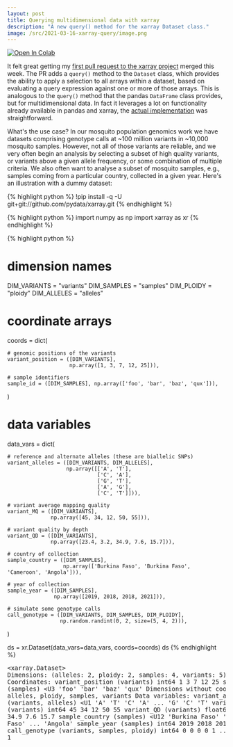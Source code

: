 ```yaml
---
layout: post
title: Querying multidimensional data with xarray
description: "A new query() method for the xarray Dataset class."
image: /src/2021-03-16-xarray-query/image.png
---
```


<a href="https://colab.research.google.com/github/alimanfoo/alimanfoo.github.io/blob/master/src/2021-03-16-xarray-query/post.ipynb" target="_parent"><img src="https://colab.research.google.com/assets/colab-badge.svg" alt="Open In Colab"/></a>

It felt great getting my [first pull request to the xarray project](https://github.com/pydata/xarray/pull/4984) merged this week. The PR adds a `query()` method to the `Dataset` class, which provides the ability to apply a selection to all arrays within a dataset, based on evaluating a query expression against one or more of those arrays. This is analogous to the `query()` method that the pandas `DataFrame` class provides, but for multidimensional data. In fact it leverages a lot on functionality already available in pandas and xarray, the [actual implementation](https://github.com/pydata/xarray/blob/fba449b135fa69477a48967d66cdf3a2de58c633/xarray/core/dataset.py#L7004) was straightforward.

What's the use case? In our mosquito population genomics work we have datasets comprising genotype calls at ~100 million variants in ~10,000 mosquito samples. However, not all of those variants are reliable, and we very often begin an analysis by selecting a subset of high quality variants, or variants above a given allele frequency, or some combination of multiple criteria. We also often want to analyse a subset of mosquito samples, e.g., samples coming from a particular country, collected in a given year. Here's an illustration with a dummy dataset:


{% highlight python %}
!pip install -q -U git+git://github.com/pydata/xarray.git
{% endhighlight %}


{% highlight python %}
import numpy as np
import xarray as xr
{% endhighlight %}


{% highlight python %}
# dimension names
DIM_VARIANTS = "variants"
DIM_SAMPLES = "samples"
DIM_PLOIDY = "ploidy"
DIM_ALLELES = "alleles"

# coordinate arrays
coords = dict(

    # genomic positions of the variants
    variant_position = ([DIM_VARIANTS], 
                        np.array([1, 3, 7, 12, 25])),

    # sample identifiers
    sample_id = ([DIM_SAMPLES], np.array(['foo', 'bar', 'baz', 'qux'])),

)

# data variables
data_vars = dict(

    # reference and alternate alleles (these are biallelic SNPs)
    variant_alleles = ([DIM_VARIANTS, DIM_ALLELES],
                       np.array([['A', 'T'], 
                                 ['C', 'A'], 
                                 ['G', 'T'], 
                                 ['A', 'G'], 
                                 ['C', 'T']])),
                 
    # variant average mapping quality
    variant_MQ = ([DIM_VARIANTS], 
                  np.array([45, 34, 12, 50, 55])),

    # variant quality by depth
    variant_QD = ([DIM_VARIANTS],
                  np.array([23.4, 3.2, 34.9, 7.6, 15.7])),

    # country of collection
    sample_country = ([DIM_SAMPLES], 
                      np.array(['Burkina Faso', 'Burkina Faso', 'Cameroon', 'Angola'])),
    
    # year of collection
    sample_year = ([DIM_SAMPLES],
                   np.array([2019, 2018, 2018, 2021])),

    # simulate some genotype calls
    call_genotype = ([DIM_VARIANTS, DIM_SAMPLES, DIM_PLOIDY],
                     np.random.randint(0, 2, size=(5, 4, 2))),
)

ds = xr.Dataset(data_vars=data_vars, coords=coords)
ds
{% endhighlight %}




<div><svg style="position: absolute; width: 0; height: 0; overflow: hidden">
<defs>
<symbol id="icon-database" viewBox="0 0 32 32">
<path d="M16 0c-8.837 0-16 2.239-16 5v4c0 2.761 7.163 5 16 5s16-2.239 16-5v-4c0-2.761-7.163-5-16-5z"></path>
<path d="M16 17c-8.837 0-16-2.239-16-5v6c0 2.761 7.163 5 16 5s16-2.239 16-5v-6c0 2.761-7.163 5-16 5z"></path>
<path d="M16 26c-8.837 0-16-2.239-16-5v6c0 2.761 7.163 5 16 5s16-2.239 16-5v-6c0 2.761-7.163 5-16 5z"></path>
</symbol>
<symbol id="icon-file-text2" viewBox="0 0 32 32">
<path d="M28.681 7.159c-0.694-0.947-1.662-2.053-2.724-3.116s-2.169-2.030-3.116-2.724c-1.612-1.182-2.393-1.319-2.841-1.319h-15.5c-1.378 0-2.5 1.121-2.5 2.5v27c0 1.378 1.122 2.5 2.5 2.5h23c1.378 0 2.5-1.122 2.5-2.5v-19.5c0-0.448-0.137-1.23-1.319-2.841zM24.543 5.457c0.959 0.959 1.712 1.825 2.268 2.543h-4.811v-4.811c0.718 0.556 1.584 1.309 2.543 2.268zM28 29.5c0 0.271-0.229 0.5-0.5 0.5h-23c-0.271 0-0.5-0.229-0.5-0.5v-27c0-0.271 0.229-0.5 0.5-0.5 0 0 15.499-0 15.5 0v7c0 0.552 0.448 1 1 1h7v19.5z"></path>
<path d="M23 26h-14c-0.552 0-1-0.448-1-1s0.448-1 1-1h14c0.552 0 1 0.448 1 1s-0.448 1-1 1z"></path>
<path d="M23 22h-14c-0.552 0-1-0.448-1-1s0.448-1 1-1h14c0.552 0 1 0.448 1 1s-0.448 1-1 1z"></path>
<path d="M23 18h-14c-0.552 0-1-0.448-1-1s0.448-1 1-1h14c0.552 0 1 0.448 1 1s-0.448 1-1 1z"></path>
</symbol>
</defs>
</svg>
<style>/* CSS stylesheet for displaying xarray objects in jupyterlab.
 *
 */

:root {
  --xr-font-color0: var(--jp-content-font-color0, rgba(0, 0, 0, 1));
  --xr-font-color2: var(--jp-content-font-color2, rgba(0, 0, 0, 0.54));
  --xr-font-color3: var(--jp-content-font-color3, rgba(0, 0, 0, 0.38));
  --xr-border-color: var(--jp-border-color2, #e0e0e0);
  --xr-disabled-color: var(--jp-layout-color3, #bdbdbd);
  --xr-background-color: var(--jp-layout-color0, white);
  --xr-background-color-row-even: var(--jp-layout-color1, white);
  --xr-background-color-row-odd: var(--jp-layout-color2, #eeeeee);
}

html[theme=dark],
body.vscode-dark {
  --xr-font-color0: rgba(255, 255, 255, 1);
  --xr-font-color2: rgba(255, 255, 255, 0.54);
  --xr-font-color3: rgba(255, 255, 255, 0.38);
  --xr-border-color: #1F1F1F;
  --xr-disabled-color: #515151;
  --xr-background-color: #111111;
  --xr-background-color-row-even: #111111;
  --xr-background-color-row-odd: #313131;
}

.xr-wrap {
  display: block;
  min-width: 300px;
  max-width: 700px;
}

.xr-text-repr-fallback {
  /* fallback to plain text repr when CSS is not injected (untrusted notebook) */
  display: none;
}

.xr-header {
  padding-top: 6px;
  padding-bottom: 6px;
  margin-bottom: 4px;
  border-bottom: solid 1px var(--xr-border-color);
}

.xr-header > div,
.xr-header > ul {
  display: inline;
  margin-top: 0;
  margin-bottom: 0;
}

.xr-obj-type,
.xr-array-name {
  margin-left: 2px;
  margin-right: 10px;
}

.xr-obj-type {
  color: var(--xr-font-color2);
}

.xr-sections {
  padding-left: 0 !important;
  display: grid;
  grid-template-columns: 150px auto auto 1fr 20px 20px;
}

.xr-section-item {
  display: contents;
}

.xr-section-item input {
  display: none;
}

.xr-section-item input + label {
  color: var(--xr-disabled-color);
}

.xr-section-item input:enabled + label {
  cursor: pointer;
  color: var(--xr-font-color2);
}

.xr-section-item input:enabled + label:hover {
  color: var(--xr-font-color0);
}

.xr-section-summary {
  grid-column: 1;
  color: var(--xr-font-color2);
  font-weight: 500;
}

.xr-section-summary > span {
  display: inline-block;
  padding-left: 0.5em;
}

.xr-section-summary-in:disabled + label {
  color: var(--xr-font-color2);
}

.xr-section-summary-in + label:before {
  display: inline-block;
  content: '►';
  font-size: 11px;
  width: 15px;
  text-align: center;
}

.xr-section-summary-in:disabled + label:before {
  color: var(--xr-disabled-color);
}

.xr-section-summary-in:checked + label:before {
  content: '▼';
}

.xr-section-summary-in:checked + label > span {
  display: none;
}

.xr-section-summary,
.xr-section-inline-details {
  padding-top: 4px;
  padding-bottom: 4px;
}

.xr-section-inline-details {
  grid-column: 2 / -1;
}

.xr-section-details {
  display: none;
  grid-column: 1 / -1;
  margin-bottom: 5px;
}

.xr-section-summary-in:checked ~ .xr-section-details {
  display: contents;
}

.xr-array-wrap {
  grid-column: 1 / -1;
  display: grid;
  grid-template-columns: 20px auto;
}

.xr-array-wrap > label {
  grid-column: 1;
  vertical-align: top;
}

.xr-preview {
  color: var(--xr-font-color3);
}

.xr-array-preview,
.xr-array-data {
  padding: 0 5px !important;
  grid-column: 2;
}

.xr-array-data,
.xr-array-in:checked ~ .xr-array-preview {
  display: none;
}

.xr-array-in:checked ~ .xr-array-data,
.xr-array-preview {
  display: inline-block;
}

.xr-dim-list {
  display: inline-block !important;
  list-style: none;
  padding: 0 !important;
  margin: 0;
}

.xr-dim-list li {
  display: inline-block;
  padding: 0;
  margin: 0;
}

.xr-dim-list:before {
  content: '(';
}

.xr-dim-list:after {
  content: ')';
}

.xr-dim-list li:not(:last-child):after {
  content: ',';
  padding-right: 5px;
}

.xr-has-index {
  font-weight: bold;
}

.xr-var-list,
.xr-var-item {
  display: contents;
}

.xr-var-item > div,
.xr-var-item label,
.xr-var-item > .xr-var-name span {
  background-color: var(--xr-background-color-row-even);
  margin-bottom: 0;
}

.xr-var-item > .xr-var-name:hover span {
  padding-right: 5px;
}

.xr-var-list > li:nth-child(odd) > div,
.xr-var-list > li:nth-child(odd) > label,
.xr-var-list > li:nth-child(odd) > .xr-var-name span {
  background-color: var(--xr-background-color-row-odd);
}

.xr-var-name {
  grid-column: 1;
}

.xr-var-dims {
  grid-column: 2;
}

.xr-var-dtype {
  grid-column: 3;
  text-align: right;
  color: var(--xr-font-color2);
}

.xr-var-preview {
  grid-column: 4;
}

.xr-var-name,
.xr-var-dims,
.xr-var-dtype,
.xr-preview,
.xr-attrs dt {
  white-space: nowrap;
  overflow: hidden;
  text-overflow: ellipsis;
  padding-right: 10px;
}

.xr-var-name:hover,
.xr-var-dims:hover,
.xr-var-dtype:hover,
.xr-attrs dt:hover {
  overflow: visible;
  width: auto;
  z-index: 1;
}

.xr-var-attrs,
.xr-var-data {
  display: none;
  background-color: var(--xr-background-color) !important;
  padding-bottom: 5px !important;
}

.xr-var-attrs-in:checked ~ .xr-var-attrs,
.xr-var-data-in:checked ~ .xr-var-data {
  display: block;
}

.xr-var-data > table {
  float: right;
}

.xr-var-name span,
.xr-var-data,
.xr-attrs {
  padding-left: 25px !important;
}

.xr-attrs,
.xr-var-attrs,
.xr-var-data {
  grid-column: 1 / -1;
}

dl.xr-attrs {
  padding: 0;
  margin: 0;
  display: grid;
  grid-template-columns: 125px auto;
}

.xr-attrs dt,
.xr-attrs dd {
  padding: 0;
  margin: 0;
  float: left;
  padding-right: 10px;
  width: auto;
}

.xr-attrs dt {
  font-weight: normal;
  grid-column: 1;
}

.xr-attrs dt:hover span {
  display: inline-block;
  background: var(--xr-background-color);
  padding-right: 10px;
}

.xr-attrs dd {
  grid-column: 2;
  white-space: pre-wrap;
  word-break: break-all;
}

.xr-icon-database,
.xr-icon-file-text2 {
  display: inline-block;
  vertical-align: middle;
  width: 1em;
  height: 1.5em !important;
  stroke-width: 0;
  stroke: currentColor;
  fill: currentColor;
}
</style><pre class='xr-text-repr-fallback'>&lt;xarray.Dataset&gt;
Dimensions:           (alleles: 2, ploidy: 2, samples: 4, variants: 5)
Coordinates:
    variant_position  (variants) int64 1 3 7 12 25
    sample_id         (samples) &lt;U3 &#x27;foo&#x27; &#x27;bar&#x27; &#x27;baz&#x27; &#x27;qux&#x27;
Dimensions without coordinates: alleles, ploidy, samples, variants
Data variables:
    variant_alleles   (variants, alleles) &lt;U1 &#x27;A&#x27; &#x27;T&#x27; &#x27;C&#x27; &#x27;A&#x27; ... &#x27;G&#x27; &#x27;C&#x27; &#x27;T&#x27;
    variant_MQ        (variants) int64 45 34 12 50 55
    variant_QD        (variants) float64 23.4 3.2 34.9 7.6 15.7
    sample_country    (samples) &lt;U12 &#x27;Burkina Faso&#x27; &#x27;Burkina Faso&#x27; ... &#x27;Angola&#x27;
    sample_year       (samples) int64 2019 2018 2018 2021
    call_genotype     (variants, samples, ploidy) int64 0 0 0 0 1 ... 0 0 1 1 1</pre><div class='xr-wrap' hidden><div class='xr-header'><div class='xr-obj-type'>xarray.Dataset</div></div><ul class='xr-sections'><li class='xr-section-item'><input id='section-8587856c-745e-4c46-990f-d3b3d26eb7b0' class='xr-section-summary-in' type='checkbox' disabled ><label for='section-8587856c-745e-4c46-990f-d3b3d26eb7b0' class='xr-section-summary'  title='Expand/collapse section'>Dimensions:</label><div class='xr-section-inline-details'><ul class='xr-dim-list'><li><span>alleles</span>: 2</li><li><span>ploidy</span>: 2</li><li><span>samples</span>: 4</li><li><span>variants</span>: 5</li></ul></div><div class='xr-section-details'></div></li><li class='xr-section-item'><input id='section-a087e066-1cf4-430e-9889-c7a42f1140d4' class='xr-section-summary-in' type='checkbox'  checked><label for='section-a087e066-1cf4-430e-9889-c7a42f1140d4' class='xr-section-summary' >Coordinates: <span>(2)</span></label><div class='xr-section-inline-details'></div><div class='xr-section-details'><ul class='xr-var-list'><li class='xr-var-item'><div class='xr-var-name'><span>variant_position</span></div><div class='xr-var-dims'>(variants)</div><div class='xr-var-dtype'>int64</div><div class='xr-var-preview xr-preview'>1 3 7 12 25</div><input id='attrs-493f3fb7-e81b-413e-8351-26063c733595' class='xr-var-attrs-in' type='checkbox' disabled><label for='attrs-493f3fb7-e81b-413e-8351-26063c733595' title='Show/Hide attributes'><svg class='icon xr-icon-file-text2'><use xlink:href='#icon-file-text2'></use></svg></label><input id='data-da98a922-39fb-40c9-852e-bc0a17cd83e8' class='xr-var-data-in' type='checkbox'><label for='data-da98a922-39fb-40c9-852e-bc0a17cd83e8' title='Show/Hide data repr'><svg class='icon xr-icon-database'><use xlink:href='#icon-database'></use></svg></label><div class='xr-var-attrs'><dl class='xr-attrs'></dl></div><div class='xr-var-data'><pre>array([ 1,  3,  7, 12, 25])</pre></div></li><li class='xr-var-item'><div class='xr-var-name'><span>sample_id</span></div><div class='xr-var-dims'>(samples)</div><div class='xr-var-dtype'>&lt;U3</div><div class='xr-var-preview xr-preview'>&#x27;foo&#x27; &#x27;bar&#x27; &#x27;baz&#x27; &#x27;qux&#x27;</div><input id='attrs-39c717d8-0322-4f84-b3d4-73a3e5470d2d' class='xr-var-attrs-in' type='checkbox' disabled><label for='attrs-39c717d8-0322-4f84-b3d4-73a3e5470d2d' title='Show/Hide attributes'><svg class='icon xr-icon-file-text2'><use xlink:href='#icon-file-text2'></use></svg></label><input id='data-b6214731-dbd4-4a70-84de-de87842dfee4' class='xr-var-data-in' type='checkbox'><label for='data-b6214731-dbd4-4a70-84de-de87842dfee4' title='Show/Hide data repr'><svg class='icon xr-icon-database'><use xlink:href='#icon-database'></use></svg></label><div class='xr-var-attrs'><dl class='xr-attrs'></dl></div><div class='xr-var-data'><pre>array([&#x27;foo&#x27;, &#x27;bar&#x27;, &#x27;baz&#x27;, &#x27;qux&#x27;], dtype=&#x27;&lt;U3&#x27;)</pre></div></li></ul></div></li><li class='xr-section-item'><input id='section-8be012d9-f6cb-414e-ab8e-a08ef10c3a12' class='xr-section-summary-in' type='checkbox'  checked><label for='section-8be012d9-f6cb-414e-ab8e-a08ef10c3a12' class='xr-section-summary' >Data variables: <span>(6)</span></label><div class='xr-section-inline-details'></div><div class='xr-section-details'><ul class='xr-var-list'><li class='xr-var-item'><div class='xr-var-name'><span>variant_alleles</span></div><div class='xr-var-dims'>(variants, alleles)</div><div class='xr-var-dtype'>&lt;U1</div><div class='xr-var-preview xr-preview'>&#x27;A&#x27; &#x27;T&#x27; &#x27;C&#x27; &#x27;A&#x27; ... &#x27;A&#x27; &#x27;G&#x27; &#x27;C&#x27; &#x27;T&#x27;</div><input id='attrs-2839212c-e378-47aa-8d48-7eabc8547296' class='xr-var-attrs-in' type='checkbox' disabled><label for='attrs-2839212c-e378-47aa-8d48-7eabc8547296' title='Show/Hide attributes'><svg class='icon xr-icon-file-text2'><use xlink:href='#icon-file-text2'></use></svg></label><input id='data-348ec4c2-52a5-4a7b-ad23-794412b5a1fe' class='xr-var-data-in' type='checkbox'><label for='data-348ec4c2-52a5-4a7b-ad23-794412b5a1fe' title='Show/Hide data repr'><svg class='icon xr-icon-database'><use xlink:href='#icon-database'></use></svg></label><div class='xr-var-attrs'><dl class='xr-attrs'></dl></div><div class='xr-var-data'><pre>array([[&#x27;A&#x27;, &#x27;T&#x27;],
       [&#x27;C&#x27;, &#x27;A&#x27;],
       [&#x27;G&#x27;, &#x27;T&#x27;],
       [&#x27;A&#x27;, &#x27;G&#x27;],
       [&#x27;C&#x27;, &#x27;T&#x27;]], dtype=&#x27;&lt;U1&#x27;)</pre></div></li><li class='xr-var-item'><div class='xr-var-name'><span>variant_MQ</span></div><div class='xr-var-dims'>(variants)</div><div class='xr-var-dtype'>int64</div><div class='xr-var-preview xr-preview'>45 34 12 50 55</div><input id='attrs-390b5bcd-e35b-4a39-8ed4-2109c9b18871' class='xr-var-attrs-in' type='checkbox' disabled><label for='attrs-390b5bcd-e35b-4a39-8ed4-2109c9b18871' title='Show/Hide attributes'><svg class='icon xr-icon-file-text2'><use xlink:href='#icon-file-text2'></use></svg></label><input id='data-8222416e-896c-4d65-a2ba-8f7d0c0b11d0' class='xr-var-data-in' type='checkbox'><label for='data-8222416e-896c-4d65-a2ba-8f7d0c0b11d0' title='Show/Hide data repr'><svg class='icon xr-icon-database'><use xlink:href='#icon-database'></use></svg></label><div class='xr-var-attrs'><dl class='xr-attrs'></dl></div><div class='xr-var-data'><pre>array([45, 34, 12, 50, 55])</pre></div></li><li class='xr-var-item'><div class='xr-var-name'><span>variant_QD</span></div><div class='xr-var-dims'>(variants)</div><div class='xr-var-dtype'>float64</div><div class='xr-var-preview xr-preview'>23.4 3.2 34.9 7.6 15.7</div><input id='attrs-e14cc0e4-51bd-4698-b9d0-a17ff28c224f' class='xr-var-attrs-in' type='checkbox' disabled><label for='attrs-e14cc0e4-51bd-4698-b9d0-a17ff28c224f' title='Show/Hide attributes'><svg class='icon xr-icon-file-text2'><use xlink:href='#icon-file-text2'></use></svg></label><input id='data-c556dfa9-6a07-4958-8f66-60dbb5d5c9df' class='xr-var-data-in' type='checkbox'><label for='data-c556dfa9-6a07-4958-8f66-60dbb5d5c9df' title='Show/Hide data repr'><svg class='icon xr-icon-database'><use xlink:href='#icon-database'></use></svg></label><div class='xr-var-attrs'><dl class='xr-attrs'></dl></div><div class='xr-var-data'><pre>array([23.4,  3.2, 34.9,  7.6, 15.7])</pre></div></li><li class='xr-var-item'><div class='xr-var-name'><span>sample_country</span></div><div class='xr-var-dims'>(samples)</div><div class='xr-var-dtype'>&lt;U12</div><div class='xr-var-preview xr-preview'>&#x27;Burkina Faso&#x27; ... &#x27;Angola&#x27;</div><input id='attrs-57669cb9-d518-4bac-a7a5-02293a0e7dc8' class='xr-var-attrs-in' type='checkbox' disabled><label for='attrs-57669cb9-d518-4bac-a7a5-02293a0e7dc8' title='Show/Hide attributes'><svg class='icon xr-icon-file-text2'><use xlink:href='#icon-file-text2'></use></svg></label><input id='data-20372246-f485-426a-8cfe-539bbf1d59cb' class='xr-var-data-in' type='checkbox'><label for='data-20372246-f485-426a-8cfe-539bbf1d59cb' title='Show/Hide data repr'><svg class='icon xr-icon-database'><use xlink:href='#icon-database'></use></svg></label><div class='xr-var-attrs'><dl class='xr-attrs'></dl></div><div class='xr-var-data'><pre>array([&#x27;Burkina Faso&#x27;, &#x27;Burkina Faso&#x27;, &#x27;Cameroon&#x27;, &#x27;Angola&#x27;], dtype=&#x27;&lt;U12&#x27;)</pre></div></li><li class='xr-var-item'><div class='xr-var-name'><span>sample_year</span></div><div class='xr-var-dims'>(samples)</div><div class='xr-var-dtype'>int64</div><div class='xr-var-preview xr-preview'>2019 2018 2018 2021</div><input id='attrs-0007ceb6-d488-4dba-993c-9126ff2360e2' class='xr-var-attrs-in' type='checkbox' disabled><label for='attrs-0007ceb6-d488-4dba-993c-9126ff2360e2' title='Show/Hide attributes'><svg class='icon xr-icon-file-text2'><use xlink:href='#icon-file-text2'></use></svg></label><input id='data-331ae348-c6af-493c-ab03-e87636d89e69' class='xr-var-data-in' type='checkbox'><label for='data-331ae348-c6af-493c-ab03-e87636d89e69' title='Show/Hide data repr'><svg class='icon xr-icon-database'><use xlink:href='#icon-database'></use></svg></label><div class='xr-var-attrs'><dl class='xr-attrs'></dl></div><div class='xr-var-data'><pre>array([2019, 2018, 2018, 2021])</pre></div></li><li class='xr-var-item'><div class='xr-var-name'><span>call_genotype</span></div><div class='xr-var-dims'>(variants, samples, ploidy)</div><div class='xr-var-dtype'>int64</div><div class='xr-var-preview xr-preview'>0 0 0 0 1 0 1 1 ... 1 0 1 0 0 1 1 1</div><input id='attrs-21dd61b1-a9c7-4439-8a17-d74de6c6a6aa' class='xr-var-attrs-in' type='checkbox' disabled><label for='attrs-21dd61b1-a9c7-4439-8a17-d74de6c6a6aa' title='Show/Hide attributes'><svg class='icon xr-icon-file-text2'><use xlink:href='#icon-file-text2'></use></svg></label><input id='data-7cc95603-c98c-41cf-90a0-0e4c6a25b7a5' class='xr-var-data-in' type='checkbox'><label for='data-7cc95603-c98c-41cf-90a0-0e4c6a25b7a5' title='Show/Hide data repr'><svg class='icon xr-icon-database'><use xlink:href='#icon-database'></use></svg></label><div class='xr-var-attrs'><dl class='xr-attrs'></dl></div><div class='xr-var-data'><pre>array([[[0, 0],
        [0, 0],
        [1, 0],
        [1, 1]],

       [[1, 1],
        [1, 1],
        [1, 0],
        [0, 0]],

       [[0, 1],
        [0, 0],
        [1, 1],
        [0, 0]],

       [[0, 0],
        [1, 0],
        [0, 0],
        [0, 1]],

       [[1, 0],
        [1, 0],
        [0, 1],
        [1, 1]]])</pre></div></li></ul></div></li><li class='xr-section-item'><input id='section-757672ad-6fa1-415c-b92f-a67379b4e35a' class='xr-section-summary-in' type='checkbox' disabled ><label for='section-757672ad-6fa1-415c-b92f-a67379b4e35a' class='xr-section-summary'  title='Expand/collapse section'>Attributes: <span>(0)</span></label><div class='xr-section-inline-details'></div><div class='xr-section-details'><dl class='xr-attrs'></dl></div></li></ul></div></div>



Now we can make a query to select variants. E.g., we could select variants where MQ and QD are above some threshold.


{% highlight python %}
ds.query(variants="variant_MQ > 30 and variant_QD > 5")
{% endhighlight %}




<div><svg style="position: absolute; width: 0; height: 0; overflow: hidden">
<defs>
<symbol id="icon-database" viewBox="0 0 32 32">
<path d="M16 0c-8.837 0-16 2.239-16 5v4c0 2.761 7.163 5 16 5s16-2.239 16-5v-4c0-2.761-7.163-5-16-5z"></path>
<path d="M16 17c-8.837 0-16-2.239-16-5v6c0 2.761 7.163 5 16 5s16-2.239 16-5v-6c0 2.761-7.163 5-16 5z"></path>
<path d="M16 26c-8.837 0-16-2.239-16-5v6c0 2.761 7.163 5 16 5s16-2.239 16-5v-6c0 2.761-7.163 5-16 5z"></path>
</symbol>
<symbol id="icon-file-text2" viewBox="0 0 32 32">
<path d="M28.681 7.159c-0.694-0.947-1.662-2.053-2.724-3.116s-2.169-2.030-3.116-2.724c-1.612-1.182-2.393-1.319-2.841-1.319h-15.5c-1.378 0-2.5 1.121-2.5 2.5v27c0 1.378 1.122 2.5 2.5 2.5h23c1.378 0 2.5-1.122 2.5-2.5v-19.5c0-0.448-0.137-1.23-1.319-2.841zM24.543 5.457c0.959 0.959 1.712 1.825 2.268 2.543h-4.811v-4.811c0.718 0.556 1.584 1.309 2.543 2.268zM28 29.5c0 0.271-0.229 0.5-0.5 0.5h-23c-0.271 0-0.5-0.229-0.5-0.5v-27c0-0.271 0.229-0.5 0.5-0.5 0 0 15.499-0 15.5 0v7c0 0.552 0.448 1 1 1h7v19.5z"></path>
<path d="M23 26h-14c-0.552 0-1-0.448-1-1s0.448-1 1-1h14c0.552 0 1 0.448 1 1s-0.448 1-1 1z"></path>
<path d="M23 22h-14c-0.552 0-1-0.448-1-1s0.448-1 1-1h14c0.552 0 1 0.448 1 1s-0.448 1-1 1z"></path>
<path d="M23 18h-14c-0.552 0-1-0.448-1-1s0.448-1 1-1h14c0.552 0 1 0.448 1 1s-0.448 1-1 1z"></path>
</symbol>
</defs>
</svg>
<style>/* CSS stylesheet for displaying xarray objects in jupyterlab.
 *
 */

:root {
  --xr-font-color0: var(--jp-content-font-color0, rgba(0, 0, 0, 1));
  --xr-font-color2: var(--jp-content-font-color2, rgba(0, 0, 0, 0.54));
  --xr-font-color3: var(--jp-content-font-color3, rgba(0, 0, 0, 0.38));
  --xr-border-color: var(--jp-border-color2, #e0e0e0);
  --xr-disabled-color: var(--jp-layout-color3, #bdbdbd);
  --xr-background-color: var(--jp-layout-color0, white);
  --xr-background-color-row-even: var(--jp-layout-color1, white);
  --xr-background-color-row-odd: var(--jp-layout-color2, #eeeeee);
}

html[theme=dark],
body.vscode-dark {
  --xr-font-color0: rgba(255, 255, 255, 1);
  --xr-font-color2: rgba(255, 255, 255, 0.54);
  --xr-font-color3: rgba(255, 255, 255, 0.38);
  --xr-border-color: #1F1F1F;
  --xr-disabled-color: #515151;
  --xr-background-color: #111111;
  --xr-background-color-row-even: #111111;
  --xr-background-color-row-odd: #313131;
}

.xr-wrap {
  display: block;
  min-width: 300px;
  max-width: 700px;
}

.xr-text-repr-fallback {
  /* fallback to plain text repr when CSS is not injected (untrusted notebook) */
  display: none;
}

.xr-header {
  padding-top: 6px;
  padding-bottom: 6px;
  margin-bottom: 4px;
  border-bottom: solid 1px var(--xr-border-color);
}

.xr-header > div,
.xr-header > ul {
  display: inline;
  margin-top: 0;
  margin-bottom: 0;
}

.xr-obj-type,
.xr-array-name {
  margin-left: 2px;
  margin-right: 10px;
}

.xr-obj-type {
  color: var(--xr-font-color2);
}

.xr-sections {
  padding-left: 0 !important;
  display: grid;
  grid-template-columns: 150px auto auto 1fr 20px 20px;
}

.xr-section-item {
  display: contents;
}

.xr-section-item input {
  display: none;
}

.xr-section-item input + label {
  color: var(--xr-disabled-color);
}

.xr-section-item input:enabled + label {
  cursor: pointer;
  color: var(--xr-font-color2);
}

.xr-section-item input:enabled + label:hover {
  color: var(--xr-font-color0);
}

.xr-section-summary {
  grid-column: 1;
  color: var(--xr-font-color2);
  font-weight: 500;
}

.xr-section-summary > span {
  display: inline-block;
  padding-left: 0.5em;
}

.xr-section-summary-in:disabled + label {
  color: var(--xr-font-color2);
}

.xr-section-summary-in + label:before {
  display: inline-block;
  content: '►';
  font-size: 11px;
  width: 15px;
  text-align: center;
}

.xr-section-summary-in:disabled + label:before {
  color: var(--xr-disabled-color);
}

.xr-section-summary-in:checked + label:before {
  content: '▼';
}

.xr-section-summary-in:checked + label > span {
  display: none;
}

.xr-section-summary,
.xr-section-inline-details {
  padding-top: 4px;
  padding-bottom: 4px;
}

.xr-section-inline-details {
  grid-column: 2 / -1;
}

.xr-section-details {
  display: none;
  grid-column: 1 / -1;
  margin-bottom: 5px;
}

.xr-section-summary-in:checked ~ .xr-section-details {
  display: contents;
}

.xr-array-wrap {
  grid-column: 1 / -1;
  display: grid;
  grid-template-columns: 20px auto;
}

.xr-array-wrap > label {
  grid-column: 1;
  vertical-align: top;
}

.xr-preview {
  color: var(--xr-font-color3);
}

.xr-array-preview,
.xr-array-data {
  padding: 0 5px !important;
  grid-column: 2;
}

.xr-array-data,
.xr-array-in:checked ~ .xr-array-preview {
  display: none;
}

.xr-array-in:checked ~ .xr-array-data,
.xr-array-preview {
  display: inline-block;
}

.xr-dim-list {
  display: inline-block !important;
  list-style: none;
  padding: 0 !important;
  margin: 0;
}

.xr-dim-list li {
  display: inline-block;
  padding: 0;
  margin: 0;
}

.xr-dim-list:before {
  content: '(';
}

.xr-dim-list:after {
  content: ')';
}

.xr-dim-list li:not(:last-child):after {
  content: ',';
  padding-right: 5px;
}

.xr-has-index {
  font-weight: bold;
}

.xr-var-list,
.xr-var-item {
  display: contents;
}

.xr-var-item > div,
.xr-var-item label,
.xr-var-item > .xr-var-name span {
  background-color: var(--xr-background-color-row-even);
  margin-bottom: 0;
}

.xr-var-item > .xr-var-name:hover span {
  padding-right: 5px;
}

.xr-var-list > li:nth-child(odd) > div,
.xr-var-list > li:nth-child(odd) > label,
.xr-var-list > li:nth-child(odd) > .xr-var-name span {
  background-color: var(--xr-background-color-row-odd);
}

.xr-var-name {
  grid-column: 1;
}

.xr-var-dims {
  grid-column: 2;
}

.xr-var-dtype {
  grid-column: 3;
  text-align: right;
  color: var(--xr-font-color2);
}

.xr-var-preview {
  grid-column: 4;
}

.xr-var-name,
.xr-var-dims,
.xr-var-dtype,
.xr-preview,
.xr-attrs dt {
  white-space: nowrap;
  overflow: hidden;
  text-overflow: ellipsis;
  padding-right: 10px;
}

.xr-var-name:hover,
.xr-var-dims:hover,
.xr-var-dtype:hover,
.xr-attrs dt:hover {
  overflow: visible;
  width: auto;
  z-index: 1;
}

.xr-var-attrs,
.xr-var-data {
  display: none;
  background-color: var(--xr-background-color) !important;
  padding-bottom: 5px !important;
}

.xr-var-attrs-in:checked ~ .xr-var-attrs,
.xr-var-data-in:checked ~ .xr-var-data {
  display: block;
}

.xr-var-data > table {
  float: right;
}

.xr-var-name span,
.xr-var-data,
.xr-attrs {
  padding-left: 25px !important;
}

.xr-attrs,
.xr-var-attrs,
.xr-var-data {
  grid-column: 1 / -1;
}

dl.xr-attrs {
  padding: 0;
  margin: 0;
  display: grid;
  grid-template-columns: 125px auto;
}

.xr-attrs dt,
.xr-attrs dd {
  padding: 0;
  margin: 0;
  float: left;
  padding-right: 10px;
  width: auto;
}

.xr-attrs dt {
  font-weight: normal;
  grid-column: 1;
}

.xr-attrs dt:hover span {
  display: inline-block;
  background: var(--xr-background-color);
  padding-right: 10px;
}

.xr-attrs dd {
  grid-column: 2;
  white-space: pre-wrap;
  word-break: break-all;
}

.xr-icon-database,
.xr-icon-file-text2 {
  display: inline-block;
  vertical-align: middle;
  width: 1em;
  height: 1.5em !important;
  stroke-width: 0;
  stroke: currentColor;
  fill: currentColor;
}
</style><pre class='xr-text-repr-fallback'>&lt;xarray.Dataset&gt;
Dimensions:           (alleles: 2, ploidy: 2, samples: 4, variants: 3)
Coordinates:
    variant_position  (variants) int64 1 12 25
    sample_id         (samples) &lt;U3 &#x27;foo&#x27; &#x27;bar&#x27; &#x27;baz&#x27; &#x27;qux&#x27;
Dimensions without coordinates: alleles, ploidy, samples, variants
Data variables:
    variant_alleles   (variants, alleles) &lt;U1 &#x27;A&#x27; &#x27;T&#x27; &#x27;A&#x27; &#x27;G&#x27; &#x27;C&#x27; &#x27;T&#x27;
    variant_MQ        (variants) int64 45 50 55
    variant_QD        (variants) float64 23.4 7.6 15.7
    sample_country    (samples) &lt;U12 &#x27;Burkina Faso&#x27; &#x27;Burkina Faso&#x27; ... &#x27;Angola&#x27;
    sample_year       (samples) int64 2019 2018 2018 2021
    call_genotype     (variants, samples, ploidy) int64 0 0 0 0 1 ... 0 0 1 1 1</pre><div class='xr-wrap' hidden><div class='xr-header'><div class='xr-obj-type'>xarray.Dataset</div></div><ul class='xr-sections'><li class='xr-section-item'><input id='section-37e19d06-d3a8-4f16-a229-b0ca39ae5241' class='xr-section-summary-in' type='checkbox' disabled ><label for='section-37e19d06-d3a8-4f16-a229-b0ca39ae5241' class='xr-section-summary'  title='Expand/collapse section'>Dimensions:</label><div class='xr-section-inline-details'><ul class='xr-dim-list'><li><span>alleles</span>: 2</li><li><span>ploidy</span>: 2</li><li><span>samples</span>: 4</li><li><span>variants</span>: 3</li></ul></div><div class='xr-section-details'></div></li><li class='xr-section-item'><input id='section-2900d8f1-8c2e-40e6-a8fa-4d57dffedf75' class='xr-section-summary-in' type='checkbox'  checked><label for='section-2900d8f1-8c2e-40e6-a8fa-4d57dffedf75' class='xr-section-summary' >Coordinates: <span>(2)</span></label><div class='xr-section-inline-details'></div><div class='xr-section-details'><ul class='xr-var-list'><li class='xr-var-item'><div class='xr-var-name'><span>variant_position</span></div><div class='xr-var-dims'>(variants)</div><div class='xr-var-dtype'>int64</div><div class='xr-var-preview xr-preview'>1 12 25</div><input id='attrs-0461fea0-9b26-4e3e-9cc0-29914ae12f98' class='xr-var-attrs-in' type='checkbox' disabled><label for='attrs-0461fea0-9b26-4e3e-9cc0-29914ae12f98' title='Show/Hide attributes'><svg class='icon xr-icon-file-text2'><use xlink:href='#icon-file-text2'></use></svg></label><input id='data-166aac85-4d8b-4235-9b22-29ad6609e839' class='xr-var-data-in' type='checkbox'><label for='data-166aac85-4d8b-4235-9b22-29ad6609e839' title='Show/Hide data repr'><svg class='icon xr-icon-database'><use xlink:href='#icon-database'></use></svg></label><div class='xr-var-attrs'><dl class='xr-attrs'></dl></div><div class='xr-var-data'><pre>array([ 1, 12, 25])</pre></div></li><li class='xr-var-item'><div class='xr-var-name'><span>sample_id</span></div><div class='xr-var-dims'>(samples)</div><div class='xr-var-dtype'>&lt;U3</div><div class='xr-var-preview xr-preview'>&#x27;foo&#x27; &#x27;bar&#x27; &#x27;baz&#x27; &#x27;qux&#x27;</div><input id='attrs-08fba647-290e-44bc-9591-6cc43868081b' class='xr-var-attrs-in' type='checkbox' disabled><label for='attrs-08fba647-290e-44bc-9591-6cc43868081b' title='Show/Hide attributes'><svg class='icon xr-icon-file-text2'><use xlink:href='#icon-file-text2'></use></svg></label><input id='data-9c13cc4e-b813-4c6c-b41f-34cc8bf41272' class='xr-var-data-in' type='checkbox'><label for='data-9c13cc4e-b813-4c6c-b41f-34cc8bf41272' title='Show/Hide data repr'><svg class='icon xr-icon-database'><use xlink:href='#icon-database'></use></svg></label><div class='xr-var-attrs'><dl class='xr-attrs'></dl></div><div class='xr-var-data'><pre>array([&#x27;foo&#x27;, &#x27;bar&#x27;, &#x27;baz&#x27;, &#x27;qux&#x27;], dtype=&#x27;&lt;U3&#x27;)</pre></div></li></ul></div></li><li class='xr-section-item'><input id='section-706ff6e6-adef-4ab1-8f5c-3ba305b833fa' class='xr-section-summary-in' type='checkbox'  checked><label for='section-706ff6e6-adef-4ab1-8f5c-3ba305b833fa' class='xr-section-summary' >Data variables: <span>(6)</span></label><div class='xr-section-inline-details'></div><div class='xr-section-details'><ul class='xr-var-list'><li class='xr-var-item'><div class='xr-var-name'><span>variant_alleles</span></div><div class='xr-var-dims'>(variants, alleles)</div><div class='xr-var-dtype'>&lt;U1</div><div class='xr-var-preview xr-preview'>&#x27;A&#x27; &#x27;T&#x27; &#x27;A&#x27; &#x27;G&#x27; &#x27;C&#x27; &#x27;T&#x27;</div><input id='attrs-6fca0e5c-2485-4f95-8eeb-ec37ece7e832' class='xr-var-attrs-in' type='checkbox' disabled><label for='attrs-6fca0e5c-2485-4f95-8eeb-ec37ece7e832' title='Show/Hide attributes'><svg class='icon xr-icon-file-text2'><use xlink:href='#icon-file-text2'></use></svg></label><input id='data-49584f2b-8d34-463d-89a4-f1c22015fc7d' class='xr-var-data-in' type='checkbox'><label for='data-49584f2b-8d34-463d-89a4-f1c22015fc7d' title='Show/Hide data repr'><svg class='icon xr-icon-database'><use xlink:href='#icon-database'></use></svg></label><div class='xr-var-attrs'><dl class='xr-attrs'></dl></div><div class='xr-var-data'><pre>array([[&#x27;A&#x27;, &#x27;T&#x27;],
       [&#x27;A&#x27;, &#x27;G&#x27;],
       [&#x27;C&#x27;, &#x27;T&#x27;]], dtype=&#x27;&lt;U1&#x27;)</pre></div></li><li class='xr-var-item'><div class='xr-var-name'><span>variant_MQ</span></div><div class='xr-var-dims'>(variants)</div><div class='xr-var-dtype'>int64</div><div class='xr-var-preview xr-preview'>45 50 55</div><input id='attrs-f7757ad2-b5c2-45be-9dc0-bb291e545f2e' class='xr-var-attrs-in' type='checkbox' disabled><label for='attrs-f7757ad2-b5c2-45be-9dc0-bb291e545f2e' title='Show/Hide attributes'><svg class='icon xr-icon-file-text2'><use xlink:href='#icon-file-text2'></use></svg></label><input id='data-0855d4cd-3348-4bb5-b05d-6306245a895a' class='xr-var-data-in' type='checkbox'><label for='data-0855d4cd-3348-4bb5-b05d-6306245a895a' title='Show/Hide data repr'><svg class='icon xr-icon-database'><use xlink:href='#icon-database'></use></svg></label><div class='xr-var-attrs'><dl class='xr-attrs'></dl></div><div class='xr-var-data'><pre>array([45, 50, 55])</pre></div></li><li class='xr-var-item'><div class='xr-var-name'><span>variant_QD</span></div><div class='xr-var-dims'>(variants)</div><div class='xr-var-dtype'>float64</div><div class='xr-var-preview xr-preview'>23.4 7.6 15.7</div><input id='attrs-a0d792d6-cff0-4acb-a129-b4d61639f219' class='xr-var-attrs-in' type='checkbox' disabled><label for='attrs-a0d792d6-cff0-4acb-a129-b4d61639f219' title='Show/Hide attributes'><svg class='icon xr-icon-file-text2'><use xlink:href='#icon-file-text2'></use></svg></label><input id='data-2a7a2fbc-5b3d-497b-b629-fdb111e0376b' class='xr-var-data-in' type='checkbox'><label for='data-2a7a2fbc-5b3d-497b-b629-fdb111e0376b' title='Show/Hide data repr'><svg class='icon xr-icon-database'><use xlink:href='#icon-database'></use></svg></label><div class='xr-var-attrs'><dl class='xr-attrs'></dl></div><div class='xr-var-data'><pre>array([23.4,  7.6, 15.7])</pre></div></li><li class='xr-var-item'><div class='xr-var-name'><span>sample_country</span></div><div class='xr-var-dims'>(samples)</div><div class='xr-var-dtype'>&lt;U12</div><div class='xr-var-preview xr-preview'>&#x27;Burkina Faso&#x27; ... &#x27;Angola&#x27;</div><input id='attrs-d3f90293-c6eb-4547-a036-2368e553b737' class='xr-var-attrs-in' type='checkbox' disabled><label for='attrs-d3f90293-c6eb-4547-a036-2368e553b737' title='Show/Hide attributes'><svg class='icon xr-icon-file-text2'><use xlink:href='#icon-file-text2'></use></svg></label><input id='data-e3d0baf0-049d-471f-a660-38b620782f52' class='xr-var-data-in' type='checkbox'><label for='data-e3d0baf0-049d-471f-a660-38b620782f52' title='Show/Hide data repr'><svg class='icon xr-icon-database'><use xlink:href='#icon-database'></use></svg></label><div class='xr-var-attrs'><dl class='xr-attrs'></dl></div><div class='xr-var-data'><pre>array([&#x27;Burkina Faso&#x27;, &#x27;Burkina Faso&#x27;, &#x27;Cameroon&#x27;, &#x27;Angola&#x27;], dtype=&#x27;&lt;U12&#x27;)</pre></div></li><li class='xr-var-item'><div class='xr-var-name'><span>sample_year</span></div><div class='xr-var-dims'>(samples)</div><div class='xr-var-dtype'>int64</div><div class='xr-var-preview xr-preview'>2019 2018 2018 2021</div><input id='attrs-0e79198a-4c90-49b1-959e-4bba3709d129' class='xr-var-attrs-in' type='checkbox' disabled><label for='attrs-0e79198a-4c90-49b1-959e-4bba3709d129' title='Show/Hide attributes'><svg class='icon xr-icon-file-text2'><use xlink:href='#icon-file-text2'></use></svg></label><input id='data-6d97f28d-fe41-435a-a245-42da82a8ea70' class='xr-var-data-in' type='checkbox'><label for='data-6d97f28d-fe41-435a-a245-42da82a8ea70' title='Show/Hide data repr'><svg class='icon xr-icon-database'><use xlink:href='#icon-database'></use></svg></label><div class='xr-var-attrs'><dl class='xr-attrs'></dl></div><div class='xr-var-data'><pre>array([2019, 2018, 2018, 2021])</pre></div></li><li class='xr-var-item'><div class='xr-var-name'><span>call_genotype</span></div><div class='xr-var-dims'>(variants, samples, ploidy)</div><div class='xr-var-dtype'>int64</div><div class='xr-var-preview xr-preview'>0 0 0 0 1 0 1 1 ... 1 0 1 0 0 1 1 1</div><input id='attrs-64187f05-02ea-4b23-a2ca-b7836f915be8' class='xr-var-attrs-in' type='checkbox' disabled><label for='attrs-64187f05-02ea-4b23-a2ca-b7836f915be8' title='Show/Hide attributes'><svg class='icon xr-icon-file-text2'><use xlink:href='#icon-file-text2'></use></svg></label><input id='data-2cc42444-21bb-46ae-af10-7a4b4d359a94' class='xr-var-data-in' type='checkbox'><label for='data-2cc42444-21bb-46ae-af10-7a4b4d359a94' title='Show/Hide data repr'><svg class='icon xr-icon-database'><use xlink:href='#icon-database'></use></svg></label><div class='xr-var-attrs'><dl class='xr-attrs'></dl></div><div class='xr-var-data'><pre>array([[[0, 0],
        [0, 0],
        [1, 0],
        [1, 1]],

       [[0, 0],
        [1, 0],
        [0, 0],
        [0, 1]],

       [[1, 0],
        [1, 0],
        [0, 1],
        [1, 1]]])</pre></div></li></ul></div></li><li class='xr-section-item'><input id='section-b9e4d840-3b00-4221-8bbd-7d372937af0c' class='xr-section-summary-in' type='checkbox' disabled ><label for='section-b9e4d840-3b00-4221-8bbd-7d372937af0c' class='xr-section-summary'  title='Expand/collapse section'>Attributes: <span>(0)</span></label><div class='xr-section-inline-details'></div><div class='xr-section-details'><dl class='xr-attrs'></dl></div></li></ul></div></div>



We could also select samples, e.g., collected in Burkina Faso since 2018.


{% highlight python %}
ds.query(samples="sample_country == 'Burkina Faso' and sample_year > 2018")
{% endhighlight %}




<div><svg style="position: absolute; width: 0; height: 0; overflow: hidden">
<defs>
<symbol id="icon-database" viewBox="0 0 32 32">
<path d="M16 0c-8.837 0-16 2.239-16 5v4c0 2.761 7.163 5 16 5s16-2.239 16-5v-4c0-2.761-7.163-5-16-5z"></path>
<path d="M16 17c-8.837 0-16-2.239-16-5v6c0 2.761 7.163 5 16 5s16-2.239 16-5v-6c0 2.761-7.163 5-16 5z"></path>
<path d="M16 26c-8.837 0-16-2.239-16-5v6c0 2.761 7.163 5 16 5s16-2.239 16-5v-6c0 2.761-7.163 5-16 5z"></path>
</symbol>
<symbol id="icon-file-text2" viewBox="0 0 32 32">
<path d="M28.681 7.159c-0.694-0.947-1.662-2.053-2.724-3.116s-2.169-2.030-3.116-2.724c-1.612-1.182-2.393-1.319-2.841-1.319h-15.5c-1.378 0-2.5 1.121-2.5 2.5v27c0 1.378 1.122 2.5 2.5 2.5h23c1.378 0 2.5-1.122 2.5-2.5v-19.5c0-0.448-0.137-1.23-1.319-2.841zM24.543 5.457c0.959 0.959 1.712 1.825 2.268 2.543h-4.811v-4.811c0.718 0.556 1.584 1.309 2.543 2.268zM28 29.5c0 0.271-0.229 0.5-0.5 0.5h-23c-0.271 0-0.5-0.229-0.5-0.5v-27c0-0.271 0.229-0.5 0.5-0.5 0 0 15.499-0 15.5 0v7c0 0.552 0.448 1 1 1h7v19.5z"></path>
<path d="M23 26h-14c-0.552 0-1-0.448-1-1s0.448-1 1-1h14c0.552 0 1 0.448 1 1s-0.448 1-1 1z"></path>
<path d="M23 22h-14c-0.552 0-1-0.448-1-1s0.448-1 1-1h14c0.552 0 1 0.448 1 1s-0.448 1-1 1z"></path>
<path d="M23 18h-14c-0.552 0-1-0.448-1-1s0.448-1 1-1h14c0.552 0 1 0.448 1 1s-0.448 1-1 1z"></path>
</symbol>
</defs>
</svg>
<style>/* CSS stylesheet for displaying xarray objects in jupyterlab.
 *
 */

:root {
  --xr-font-color0: var(--jp-content-font-color0, rgba(0, 0, 0, 1));
  --xr-font-color2: var(--jp-content-font-color2, rgba(0, 0, 0, 0.54));
  --xr-font-color3: var(--jp-content-font-color3, rgba(0, 0, 0, 0.38));
  --xr-border-color: var(--jp-border-color2, #e0e0e0);
  --xr-disabled-color: var(--jp-layout-color3, #bdbdbd);
  --xr-background-color: var(--jp-layout-color0, white);
  --xr-background-color-row-even: var(--jp-layout-color1, white);
  --xr-background-color-row-odd: var(--jp-layout-color2, #eeeeee);
}

html[theme=dark],
body.vscode-dark {
  --xr-font-color0: rgba(255, 255, 255, 1);
  --xr-font-color2: rgba(255, 255, 255, 0.54);
  --xr-font-color3: rgba(255, 255, 255, 0.38);
  --xr-border-color: #1F1F1F;
  --xr-disabled-color: #515151;
  --xr-background-color: #111111;
  --xr-background-color-row-even: #111111;
  --xr-background-color-row-odd: #313131;
}

.xr-wrap {
  display: block;
  min-width: 300px;
  max-width: 700px;
}

.xr-text-repr-fallback {
  /* fallback to plain text repr when CSS is not injected (untrusted notebook) */
  display: none;
}

.xr-header {
  padding-top: 6px;
  padding-bottom: 6px;
  margin-bottom: 4px;
  border-bottom: solid 1px var(--xr-border-color);
}

.xr-header > div,
.xr-header > ul {
  display: inline;
  margin-top: 0;
  margin-bottom: 0;
}

.xr-obj-type,
.xr-array-name {
  margin-left: 2px;
  margin-right: 10px;
}

.xr-obj-type {
  color: var(--xr-font-color2);
}

.xr-sections {
  padding-left: 0 !important;
  display: grid;
  grid-template-columns: 150px auto auto 1fr 20px 20px;
}

.xr-section-item {
  display: contents;
}

.xr-section-item input {
  display: none;
}

.xr-section-item input + label {
  color: var(--xr-disabled-color);
}

.xr-section-item input:enabled + label {
  cursor: pointer;
  color: var(--xr-font-color2);
}

.xr-section-item input:enabled + label:hover {
  color: var(--xr-font-color0);
}

.xr-section-summary {
  grid-column: 1;
  color: var(--xr-font-color2);
  font-weight: 500;
}

.xr-section-summary > span {
  display: inline-block;
  padding-left: 0.5em;
}

.xr-section-summary-in:disabled + label {
  color: var(--xr-font-color2);
}

.xr-section-summary-in + label:before {
  display: inline-block;
  content: '►';
  font-size: 11px;
  width: 15px;
  text-align: center;
}

.xr-section-summary-in:disabled + label:before {
  color: var(--xr-disabled-color);
}

.xr-section-summary-in:checked + label:before {
  content: '▼';
}

.xr-section-summary-in:checked + label > span {
  display: none;
}

.xr-section-summary,
.xr-section-inline-details {
  padding-top: 4px;
  padding-bottom: 4px;
}

.xr-section-inline-details {
  grid-column: 2 / -1;
}

.xr-section-details {
  display: none;
  grid-column: 1 / -1;
  margin-bottom: 5px;
}

.xr-section-summary-in:checked ~ .xr-section-details {
  display: contents;
}

.xr-array-wrap {
  grid-column: 1 / -1;
  display: grid;
  grid-template-columns: 20px auto;
}

.xr-array-wrap > label {
  grid-column: 1;
  vertical-align: top;
}

.xr-preview {
  color: var(--xr-font-color3);
}

.xr-array-preview,
.xr-array-data {
  padding: 0 5px !important;
  grid-column: 2;
}

.xr-array-data,
.xr-array-in:checked ~ .xr-array-preview {
  display: none;
}

.xr-array-in:checked ~ .xr-array-data,
.xr-array-preview {
  display: inline-block;
}

.xr-dim-list {
  display: inline-block !important;
  list-style: none;
  padding: 0 !important;
  margin: 0;
}

.xr-dim-list li {
  display: inline-block;
  padding: 0;
  margin: 0;
}

.xr-dim-list:before {
  content: '(';
}

.xr-dim-list:after {
  content: ')';
}

.xr-dim-list li:not(:last-child):after {
  content: ',';
  padding-right: 5px;
}

.xr-has-index {
  font-weight: bold;
}

.xr-var-list,
.xr-var-item {
  display: contents;
}

.xr-var-item > div,
.xr-var-item label,
.xr-var-item > .xr-var-name span {
  background-color: var(--xr-background-color-row-even);
  margin-bottom: 0;
}

.xr-var-item > .xr-var-name:hover span {
  padding-right: 5px;
}

.xr-var-list > li:nth-child(odd) > div,
.xr-var-list > li:nth-child(odd) > label,
.xr-var-list > li:nth-child(odd) > .xr-var-name span {
  background-color: var(--xr-background-color-row-odd);
}

.xr-var-name {
  grid-column: 1;
}

.xr-var-dims {
  grid-column: 2;
}

.xr-var-dtype {
  grid-column: 3;
  text-align: right;
  color: var(--xr-font-color2);
}

.xr-var-preview {
  grid-column: 4;
}

.xr-var-name,
.xr-var-dims,
.xr-var-dtype,
.xr-preview,
.xr-attrs dt {
  white-space: nowrap;
  overflow: hidden;
  text-overflow: ellipsis;
  padding-right: 10px;
}

.xr-var-name:hover,
.xr-var-dims:hover,
.xr-var-dtype:hover,
.xr-attrs dt:hover {
  overflow: visible;
  width: auto;
  z-index: 1;
}

.xr-var-attrs,
.xr-var-data {
  display: none;
  background-color: var(--xr-background-color) !important;
  padding-bottom: 5px !important;
}

.xr-var-attrs-in:checked ~ .xr-var-attrs,
.xr-var-data-in:checked ~ .xr-var-data {
  display: block;
}

.xr-var-data > table {
  float: right;
}

.xr-var-name span,
.xr-var-data,
.xr-attrs {
  padding-left: 25px !important;
}

.xr-attrs,
.xr-var-attrs,
.xr-var-data {
  grid-column: 1 / -1;
}

dl.xr-attrs {
  padding: 0;
  margin: 0;
  display: grid;
  grid-template-columns: 125px auto;
}

.xr-attrs dt,
.xr-attrs dd {
  padding: 0;
  margin: 0;
  float: left;
  padding-right: 10px;
  width: auto;
}

.xr-attrs dt {
  font-weight: normal;
  grid-column: 1;
}

.xr-attrs dt:hover span {
  display: inline-block;
  background: var(--xr-background-color);
  padding-right: 10px;
}

.xr-attrs dd {
  grid-column: 2;
  white-space: pre-wrap;
  word-break: break-all;
}

.xr-icon-database,
.xr-icon-file-text2 {
  display: inline-block;
  vertical-align: middle;
  width: 1em;
  height: 1.5em !important;
  stroke-width: 0;
  stroke: currentColor;
  fill: currentColor;
}
</style><pre class='xr-text-repr-fallback'>&lt;xarray.Dataset&gt;
Dimensions:           (alleles: 2, ploidy: 2, samples: 1, variants: 5)
Coordinates:
    variant_position  (variants) int64 1 3 7 12 25
    sample_id         (samples) &lt;U3 &#x27;foo&#x27;
Dimensions without coordinates: alleles, ploidy, samples, variants
Data variables:
    variant_alleles   (variants, alleles) &lt;U1 &#x27;A&#x27; &#x27;T&#x27; &#x27;C&#x27; &#x27;A&#x27; ... &#x27;G&#x27; &#x27;C&#x27; &#x27;T&#x27;
    variant_MQ        (variants) int64 45 34 12 50 55
    variant_QD        (variants) float64 23.4 3.2 34.9 7.6 15.7
    sample_country    (samples) &lt;U12 &#x27;Burkina Faso&#x27;
    sample_year       (samples) int64 2019
    call_genotype     (variants, samples, ploidy) int64 0 0 1 1 0 1 0 0 1 0</pre><div class='xr-wrap' hidden><div class='xr-header'><div class='xr-obj-type'>xarray.Dataset</div></div><ul class='xr-sections'><li class='xr-section-item'><input id='section-b3a8e1c2-2102-4f1d-9829-3a7ef5a07c72' class='xr-section-summary-in' type='checkbox' disabled ><label for='section-b3a8e1c2-2102-4f1d-9829-3a7ef5a07c72' class='xr-section-summary'  title='Expand/collapse section'>Dimensions:</label><div class='xr-section-inline-details'><ul class='xr-dim-list'><li><span>alleles</span>: 2</li><li><span>ploidy</span>: 2</li><li><span>samples</span>: 1</li><li><span>variants</span>: 5</li></ul></div><div class='xr-section-details'></div></li><li class='xr-section-item'><input id='section-c76fa396-597e-4a6b-81c9-49b926ab97b6' class='xr-section-summary-in' type='checkbox'  checked><label for='section-c76fa396-597e-4a6b-81c9-49b926ab97b6' class='xr-section-summary' >Coordinates: <span>(2)</span></label><div class='xr-section-inline-details'></div><div class='xr-section-details'><ul class='xr-var-list'><li class='xr-var-item'><div class='xr-var-name'><span>variant_position</span></div><div class='xr-var-dims'>(variants)</div><div class='xr-var-dtype'>int64</div><div class='xr-var-preview xr-preview'>1 3 7 12 25</div><input id='attrs-769dd983-3724-46b3-a3e2-7b7bcb499ba6' class='xr-var-attrs-in' type='checkbox' disabled><label for='attrs-769dd983-3724-46b3-a3e2-7b7bcb499ba6' title='Show/Hide attributes'><svg class='icon xr-icon-file-text2'><use xlink:href='#icon-file-text2'></use></svg></label><input id='data-f141270d-3fbb-436a-9abe-a1daca02e4a8' class='xr-var-data-in' type='checkbox'><label for='data-f141270d-3fbb-436a-9abe-a1daca02e4a8' title='Show/Hide data repr'><svg class='icon xr-icon-database'><use xlink:href='#icon-database'></use></svg></label><div class='xr-var-attrs'><dl class='xr-attrs'></dl></div><div class='xr-var-data'><pre>array([ 1,  3,  7, 12, 25])</pre></div></li><li class='xr-var-item'><div class='xr-var-name'><span>sample_id</span></div><div class='xr-var-dims'>(samples)</div><div class='xr-var-dtype'>&lt;U3</div><div class='xr-var-preview xr-preview'>&#x27;foo&#x27;</div><input id='attrs-57945b86-b8f3-4ab6-8a77-f900c87d0630' class='xr-var-attrs-in' type='checkbox' disabled><label for='attrs-57945b86-b8f3-4ab6-8a77-f900c87d0630' title='Show/Hide attributes'><svg class='icon xr-icon-file-text2'><use xlink:href='#icon-file-text2'></use></svg></label><input id='data-dc6455c9-150d-4c09-84ba-d4e7088b38be' class='xr-var-data-in' type='checkbox'><label for='data-dc6455c9-150d-4c09-84ba-d4e7088b38be' title='Show/Hide data repr'><svg class='icon xr-icon-database'><use xlink:href='#icon-database'></use></svg></label><div class='xr-var-attrs'><dl class='xr-attrs'></dl></div><div class='xr-var-data'><pre>array([&#x27;foo&#x27;], dtype=&#x27;&lt;U3&#x27;)</pre></div></li></ul></div></li><li class='xr-section-item'><input id='section-41955a2d-9714-488c-88ec-66fc50284ffa' class='xr-section-summary-in' type='checkbox'  checked><label for='section-41955a2d-9714-488c-88ec-66fc50284ffa' class='xr-section-summary' >Data variables: <span>(6)</span></label><div class='xr-section-inline-details'></div><div class='xr-section-details'><ul class='xr-var-list'><li class='xr-var-item'><div class='xr-var-name'><span>variant_alleles</span></div><div class='xr-var-dims'>(variants, alleles)</div><div class='xr-var-dtype'>&lt;U1</div><div class='xr-var-preview xr-preview'>&#x27;A&#x27; &#x27;T&#x27; &#x27;C&#x27; &#x27;A&#x27; ... &#x27;A&#x27; &#x27;G&#x27; &#x27;C&#x27; &#x27;T&#x27;</div><input id='attrs-cd9db239-c104-420d-aaea-5f82157ff1b1' class='xr-var-attrs-in' type='checkbox' disabled><label for='attrs-cd9db239-c104-420d-aaea-5f82157ff1b1' title='Show/Hide attributes'><svg class='icon xr-icon-file-text2'><use xlink:href='#icon-file-text2'></use></svg></label><input id='data-cecb9349-2041-44dc-91cc-b4f97f56626a' class='xr-var-data-in' type='checkbox'><label for='data-cecb9349-2041-44dc-91cc-b4f97f56626a' title='Show/Hide data repr'><svg class='icon xr-icon-database'><use xlink:href='#icon-database'></use></svg></label><div class='xr-var-attrs'><dl class='xr-attrs'></dl></div><div class='xr-var-data'><pre>array([[&#x27;A&#x27;, &#x27;T&#x27;],
       [&#x27;C&#x27;, &#x27;A&#x27;],
       [&#x27;G&#x27;, &#x27;T&#x27;],
       [&#x27;A&#x27;, &#x27;G&#x27;],
       [&#x27;C&#x27;, &#x27;T&#x27;]], dtype=&#x27;&lt;U1&#x27;)</pre></div></li><li class='xr-var-item'><div class='xr-var-name'><span>variant_MQ</span></div><div class='xr-var-dims'>(variants)</div><div class='xr-var-dtype'>int64</div><div class='xr-var-preview xr-preview'>45 34 12 50 55</div><input id='attrs-4780977e-a144-4089-a2f9-70432a0d1734' class='xr-var-attrs-in' type='checkbox' disabled><label for='attrs-4780977e-a144-4089-a2f9-70432a0d1734' title='Show/Hide attributes'><svg class='icon xr-icon-file-text2'><use xlink:href='#icon-file-text2'></use></svg></label><input id='data-6dbcab33-696b-4c96-9f12-95e2a9deb5bf' class='xr-var-data-in' type='checkbox'><label for='data-6dbcab33-696b-4c96-9f12-95e2a9deb5bf' title='Show/Hide data repr'><svg class='icon xr-icon-database'><use xlink:href='#icon-database'></use></svg></label><div class='xr-var-attrs'><dl class='xr-attrs'></dl></div><div class='xr-var-data'><pre>array([45, 34, 12, 50, 55])</pre></div></li><li class='xr-var-item'><div class='xr-var-name'><span>variant_QD</span></div><div class='xr-var-dims'>(variants)</div><div class='xr-var-dtype'>float64</div><div class='xr-var-preview xr-preview'>23.4 3.2 34.9 7.6 15.7</div><input id='attrs-275b9521-f711-4683-a010-ef6a8555edc8' class='xr-var-attrs-in' type='checkbox' disabled><label for='attrs-275b9521-f711-4683-a010-ef6a8555edc8' title='Show/Hide attributes'><svg class='icon xr-icon-file-text2'><use xlink:href='#icon-file-text2'></use></svg></label><input id='data-2e73da11-28b5-480d-aa9e-a2638a5ebc77' class='xr-var-data-in' type='checkbox'><label for='data-2e73da11-28b5-480d-aa9e-a2638a5ebc77' title='Show/Hide data repr'><svg class='icon xr-icon-database'><use xlink:href='#icon-database'></use></svg></label><div class='xr-var-attrs'><dl class='xr-attrs'></dl></div><div class='xr-var-data'><pre>array([23.4,  3.2, 34.9,  7.6, 15.7])</pre></div></li><li class='xr-var-item'><div class='xr-var-name'><span>sample_country</span></div><div class='xr-var-dims'>(samples)</div><div class='xr-var-dtype'>&lt;U12</div><div class='xr-var-preview xr-preview'>&#x27;Burkina Faso&#x27;</div><input id='attrs-8cded44a-c3ee-46ed-8a8e-9397e2bb7215' class='xr-var-attrs-in' type='checkbox' disabled><label for='attrs-8cded44a-c3ee-46ed-8a8e-9397e2bb7215' title='Show/Hide attributes'><svg class='icon xr-icon-file-text2'><use xlink:href='#icon-file-text2'></use></svg></label><input id='data-f4c0e82c-54fa-4b68-9d14-8584d32ffb93' class='xr-var-data-in' type='checkbox'><label for='data-f4c0e82c-54fa-4b68-9d14-8584d32ffb93' title='Show/Hide data repr'><svg class='icon xr-icon-database'><use xlink:href='#icon-database'></use></svg></label><div class='xr-var-attrs'><dl class='xr-attrs'></dl></div><div class='xr-var-data'><pre>array([&#x27;Burkina Faso&#x27;], dtype=&#x27;&lt;U12&#x27;)</pre></div></li><li class='xr-var-item'><div class='xr-var-name'><span>sample_year</span></div><div class='xr-var-dims'>(samples)</div><div class='xr-var-dtype'>int64</div><div class='xr-var-preview xr-preview'>2019</div><input id='attrs-eec8fca2-de47-4f2c-a29a-8fd72c6b3cc6' class='xr-var-attrs-in' type='checkbox' disabled><label for='attrs-eec8fca2-de47-4f2c-a29a-8fd72c6b3cc6' title='Show/Hide attributes'><svg class='icon xr-icon-file-text2'><use xlink:href='#icon-file-text2'></use></svg></label><input id='data-d7bbf966-c468-4255-84da-7ea1153ca1bf' class='xr-var-data-in' type='checkbox'><label for='data-d7bbf966-c468-4255-84da-7ea1153ca1bf' title='Show/Hide data repr'><svg class='icon xr-icon-database'><use xlink:href='#icon-database'></use></svg></label><div class='xr-var-attrs'><dl class='xr-attrs'></dl></div><div class='xr-var-data'><pre>array([2019])</pre></div></li><li class='xr-var-item'><div class='xr-var-name'><span>call_genotype</span></div><div class='xr-var-dims'>(variants, samples, ploidy)</div><div class='xr-var-dtype'>int64</div><div class='xr-var-preview xr-preview'>0 0 1 1 0 1 0 0 1 0</div><input id='attrs-2192cbf8-362a-4ff3-b681-d049981e1bff' class='xr-var-attrs-in' type='checkbox' disabled><label for='attrs-2192cbf8-362a-4ff3-b681-d049981e1bff' title='Show/Hide attributes'><svg class='icon xr-icon-file-text2'><use xlink:href='#icon-file-text2'></use></svg></label><input id='data-152facbc-09aa-4d60-a36c-7d01cf12722d' class='xr-var-data-in' type='checkbox'><label for='data-152facbc-09aa-4d60-a36c-7d01cf12722d' title='Show/Hide data repr'><svg class='icon xr-icon-database'><use xlink:href='#icon-database'></use></svg></label><div class='xr-var-attrs'><dl class='xr-attrs'></dl></div><div class='xr-var-data'><pre>array([[[0, 0]],

       [[1, 1]],

       [[0, 1]],

       [[0, 0]],

       [[1, 0]]])</pre></div></li></ul></div></li><li class='xr-section-item'><input id='section-1580c1d1-e5b0-4bfa-ae11-467252235ec7' class='xr-section-summary-in' type='checkbox' disabled ><label for='section-1580c1d1-e5b0-4bfa-ae11-467252235ec7' class='xr-section-summary'  title='Expand/collapse section'>Attributes: <span>(0)</span></label><div class='xr-section-inline-details'></div><div class='xr-section-details'><dl class='xr-attrs'></dl></div></li></ul></div></div>



Also, both of these queries could be applied at the same time.


{% highlight python %}
ds.query(
    variants="variant_MQ > 30 and variant_QD > 5",
    samples="sample_country == 'Burkina Faso' and sample_year > 2018"
)
{% endhighlight %}




<div><svg style="position: absolute; width: 0; height: 0; overflow: hidden">
<defs>
<symbol id="icon-database" viewBox="0 0 32 32">
<path d="M16 0c-8.837 0-16 2.239-16 5v4c0 2.761 7.163 5 16 5s16-2.239 16-5v-4c0-2.761-7.163-5-16-5z"></path>
<path d="M16 17c-8.837 0-16-2.239-16-5v6c0 2.761 7.163 5 16 5s16-2.239 16-5v-6c0 2.761-7.163 5-16 5z"></path>
<path d="M16 26c-8.837 0-16-2.239-16-5v6c0 2.761 7.163 5 16 5s16-2.239 16-5v-6c0 2.761-7.163 5-16 5z"></path>
</symbol>
<symbol id="icon-file-text2" viewBox="0 0 32 32">
<path d="M28.681 7.159c-0.694-0.947-1.662-2.053-2.724-3.116s-2.169-2.030-3.116-2.724c-1.612-1.182-2.393-1.319-2.841-1.319h-15.5c-1.378 0-2.5 1.121-2.5 2.5v27c0 1.378 1.122 2.5 2.5 2.5h23c1.378 0 2.5-1.122 2.5-2.5v-19.5c0-0.448-0.137-1.23-1.319-2.841zM24.543 5.457c0.959 0.959 1.712 1.825 2.268 2.543h-4.811v-4.811c0.718 0.556 1.584 1.309 2.543 2.268zM28 29.5c0 0.271-0.229 0.5-0.5 0.5h-23c-0.271 0-0.5-0.229-0.5-0.5v-27c0-0.271 0.229-0.5 0.5-0.5 0 0 15.499-0 15.5 0v7c0 0.552 0.448 1 1 1h7v19.5z"></path>
<path d="M23 26h-14c-0.552 0-1-0.448-1-1s0.448-1 1-1h14c0.552 0 1 0.448 1 1s-0.448 1-1 1z"></path>
<path d="M23 22h-14c-0.552 0-1-0.448-1-1s0.448-1 1-1h14c0.552 0 1 0.448 1 1s-0.448 1-1 1z"></path>
<path d="M23 18h-14c-0.552 0-1-0.448-1-1s0.448-1 1-1h14c0.552 0 1 0.448 1 1s-0.448 1-1 1z"></path>
</symbol>
</defs>
</svg>
<style>/* CSS stylesheet for displaying xarray objects in jupyterlab.
 *
 */

:root {
  --xr-font-color0: var(--jp-content-font-color0, rgba(0, 0, 0, 1));
  --xr-font-color2: var(--jp-content-font-color2, rgba(0, 0, 0, 0.54));
  --xr-font-color3: var(--jp-content-font-color3, rgba(0, 0, 0, 0.38));
  --xr-border-color: var(--jp-border-color2, #e0e0e0);
  --xr-disabled-color: var(--jp-layout-color3, #bdbdbd);
  --xr-background-color: var(--jp-layout-color0, white);
  --xr-background-color-row-even: var(--jp-layout-color1, white);
  --xr-background-color-row-odd: var(--jp-layout-color2, #eeeeee);
}

html[theme=dark],
body.vscode-dark {
  --xr-font-color0: rgba(255, 255, 255, 1);
  --xr-font-color2: rgba(255, 255, 255, 0.54);
  --xr-font-color3: rgba(255, 255, 255, 0.38);
  --xr-border-color: #1F1F1F;
  --xr-disabled-color: #515151;
  --xr-background-color: #111111;
  --xr-background-color-row-even: #111111;
  --xr-background-color-row-odd: #313131;
}

.xr-wrap {
  display: block;
  min-width: 300px;
  max-width: 700px;
}

.xr-text-repr-fallback {
  /* fallback to plain text repr when CSS is not injected (untrusted notebook) */
  display: none;
}

.xr-header {
  padding-top: 6px;
  padding-bottom: 6px;
  margin-bottom: 4px;
  border-bottom: solid 1px var(--xr-border-color);
}

.xr-header > div,
.xr-header > ul {
  display: inline;
  margin-top: 0;
  margin-bottom: 0;
}

.xr-obj-type,
.xr-array-name {
  margin-left: 2px;
  margin-right: 10px;
}

.xr-obj-type {
  color: var(--xr-font-color2);
}

.xr-sections {
  padding-left: 0 !important;
  display: grid;
  grid-template-columns: 150px auto auto 1fr 20px 20px;
}

.xr-section-item {
  display: contents;
}

.xr-section-item input {
  display: none;
}

.xr-section-item input + label {
  color: var(--xr-disabled-color);
}

.xr-section-item input:enabled + label {
  cursor: pointer;
  color: var(--xr-font-color2);
}

.xr-section-item input:enabled + label:hover {
  color: var(--xr-font-color0);
}

.xr-section-summary {
  grid-column: 1;
  color: var(--xr-font-color2);
  font-weight: 500;
}

.xr-section-summary > span {
  display: inline-block;
  padding-left: 0.5em;
}

.xr-section-summary-in:disabled + label {
  color: var(--xr-font-color2);
}

.xr-section-summary-in + label:before {
  display: inline-block;
  content: '►';
  font-size: 11px;
  width: 15px;
  text-align: center;
}

.xr-section-summary-in:disabled + label:before {
  color: var(--xr-disabled-color);
}

.xr-section-summary-in:checked + label:before {
  content: '▼';
}

.xr-section-summary-in:checked + label > span {
  display: none;
}

.xr-section-summary,
.xr-section-inline-details {
  padding-top: 4px;
  padding-bottom: 4px;
}

.xr-section-inline-details {
  grid-column: 2 / -1;
}

.xr-section-details {
  display: none;
  grid-column: 1 / -1;
  margin-bottom: 5px;
}

.xr-section-summary-in:checked ~ .xr-section-details {
  display: contents;
}

.xr-array-wrap {
  grid-column: 1 / -1;
  display: grid;
  grid-template-columns: 20px auto;
}

.xr-array-wrap > label {
  grid-column: 1;
  vertical-align: top;
}

.xr-preview {
  color: var(--xr-font-color3);
}

.xr-array-preview,
.xr-array-data {
  padding: 0 5px !important;
  grid-column: 2;
}

.xr-array-data,
.xr-array-in:checked ~ .xr-array-preview {
  display: none;
}

.xr-array-in:checked ~ .xr-array-data,
.xr-array-preview {
  display: inline-block;
}

.xr-dim-list {
  display: inline-block !important;
  list-style: none;
  padding: 0 !important;
  margin: 0;
}

.xr-dim-list li {
  display: inline-block;
  padding: 0;
  margin: 0;
}

.xr-dim-list:before {
  content: '(';
}

.xr-dim-list:after {
  content: ')';
}

.xr-dim-list li:not(:last-child):after {
  content: ',';
  padding-right: 5px;
}

.xr-has-index {
  font-weight: bold;
}

.xr-var-list,
.xr-var-item {
  display: contents;
}

.xr-var-item > div,
.xr-var-item label,
.xr-var-item > .xr-var-name span {
  background-color: var(--xr-background-color-row-even);
  margin-bottom: 0;
}

.xr-var-item > .xr-var-name:hover span {
  padding-right: 5px;
}

.xr-var-list > li:nth-child(odd) > div,
.xr-var-list > li:nth-child(odd) > label,
.xr-var-list > li:nth-child(odd) > .xr-var-name span {
  background-color: var(--xr-background-color-row-odd);
}

.xr-var-name {
  grid-column: 1;
}

.xr-var-dims {
  grid-column: 2;
}

.xr-var-dtype {
  grid-column: 3;
  text-align: right;
  color: var(--xr-font-color2);
}

.xr-var-preview {
  grid-column: 4;
}

.xr-var-name,
.xr-var-dims,
.xr-var-dtype,
.xr-preview,
.xr-attrs dt {
  white-space: nowrap;
  overflow: hidden;
  text-overflow: ellipsis;
  padding-right: 10px;
}

.xr-var-name:hover,
.xr-var-dims:hover,
.xr-var-dtype:hover,
.xr-attrs dt:hover {
  overflow: visible;
  width: auto;
  z-index: 1;
}

.xr-var-attrs,
.xr-var-data {
  display: none;
  background-color: var(--xr-background-color) !important;
  padding-bottom: 5px !important;
}

.xr-var-attrs-in:checked ~ .xr-var-attrs,
.xr-var-data-in:checked ~ .xr-var-data {
  display: block;
}

.xr-var-data > table {
  float: right;
}

.xr-var-name span,
.xr-var-data,
.xr-attrs {
  padding-left: 25px !important;
}

.xr-attrs,
.xr-var-attrs,
.xr-var-data {
  grid-column: 1 / -1;
}

dl.xr-attrs {
  padding: 0;
  margin: 0;
  display: grid;
  grid-template-columns: 125px auto;
}

.xr-attrs dt,
.xr-attrs dd {
  padding: 0;
  margin: 0;
  float: left;
  padding-right: 10px;
  width: auto;
}

.xr-attrs dt {
  font-weight: normal;
  grid-column: 1;
}

.xr-attrs dt:hover span {
  display: inline-block;
  background: var(--xr-background-color);
  padding-right: 10px;
}

.xr-attrs dd {
  grid-column: 2;
  white-space: pre-wrap;
  word-break: break-all;
}

.xr-icon-database,
.xr-icon-file-text2 {
  display: inline-block;
  vertical-align: middle;
  width: 1em;
  height: 1.5em !important;
  stroke-width: 0;
  stroke: currentColor;
  fill: currentColor;
}
</style><pre class='xr-text-repr-fallback'>&lt;xarray.Dataset&gt;
Dimensions:           (alleles: 2, ploidy: 2, samples: 1, variants: 3)
Coordinates:
    variant_position  (variants) int64 1 12 25
    sample_id         (samples) &lt;U3 &#x27;foo&#x27;
Dimensions without coordinates: alleles, ploidy, samples, variants
Data variables:
    variant_alleles   (variants, alleles) &lt;U1 &#x27;A&#x27; &#x27;T&#x27; &#x27;A&#x27; &#x27;G&#x27; &#x27;C&#x27; &#x27;T&#x27;
    variant_MQ        (variants) int64 45 50 55
    variant_QD        (variants) float64 23.4 7.6 15.7
    sample_country    (samples) &lt;U12 &#x27;Burkina Faso&#x27;
    sample_year       (samples) int64 2019
    call_genotype     (variants, samples, ploidy) int64 0 0 0 0 1 0</pre><div class='xr-wrap' hidden><div class='xr-header'><div class='xr-obj-type'>xarray.Dataset</div></div><ul class='xr-sections'><li class='xr-section-item'><input id='section-6aeb696e-679f-40a3-9ee5-d27cf162c708' class='xr-section-summary-in' type='checkbox' disabled ><label for='section-6aeb696e-679f-40a3-9ee5-d27cf162c708' class='xr-section-summary'  title='Expand/collapse section'>Dimensions:</label><div class='xr-section-inline-details'><ul class='xr-dim-list'><li><span>alleles</span>: 2</li><li><span>ploidy</span>: 2</li><li><span>samples</span>: 1</li><li><span>variants</span>: 3</li></ul></div><div class='xr-section-details'></div></li><li class='xr-section-item'><input id='section-541316a6-fe0f-40d9-a215-4cc844eea884' class='xr-section-summary-in' type='checkbox'  checked><label for='section-541316a6-fe0f-40d9-a215-4cc844eea884' class='xr-section-summary' >Coordinates: <span>(2)</span></label><div class='xr-section-inline-details'></div><div class='xr-section-details'><ul class='xr-var-list'><li class='xr-var-item'><div class='xr-var-name'><span>variant_position</span></div><div class='xr-var-dims'>(variants)</div><div class='xr-var-dtype'>int64</div><div class='xr-var-preview xr-preview'>1 12 25</div><input id='attrs-5a73d1a5-ce4e-475c-83b0-cc3b2e1ba512' class='xr-var-attrs-in' type='checkbox' disabled><label for='attrs-5a73d1a5-ce4e-475c-83b0-cc3b2e1ba512' title='Show/Hide attributes'><svg class='icon xr-icon-file-text2'><use xlink:href='#icon-file-text2'></use></svg></label><input id='data-8dd50e4c-3066-4b90-acc6-40ca451f1183' class='xr-var-data-in' type='checkbox'><label for='data-8dd50e4c-3066-4b90-acc6-40ca451f1183' title='Show/Hide data repr'><svg class='icon xr-icon-database'><use xlink:href='#icon-database'></use></svg></label><div class='xr-var-attrs'><dl class='xr-attrs'></dl></div><div class='xr-var-data'><pre>array([ 1, 12, 25])</pre></div></li><li class='xr-var-item'><div class='xr-var-name'><span>sample_id</span></div><div class='xr-var-dims'>(samples)</div><div class='xr-var-dtype'>&lt;U3</div><div class='xr-var-preview xr-preview'>&#x27;foo&#x27;</div><input id='attrs-04609f2b-3f5c-4611-bb89-5d2587694b50' class='xr-var-attrs-in' type='checkbox' disabled><label for='attrs-04609f2b-3f5c-4611-bb89-5d2587694b50' title='Show/Hide attributes'><svg class='icon xr-icon-file-text2'><use xlink:href='#icon-file-text2'></use></svg></label><input id='data-19fe7100-a1f2-4afd-882a-9f886bed10d0' class='xr-var-data-in' type='checkbox'><label for='data-19fe7100-a1f2-4afd-882a-9f886bed10d0' title='Show/Hide data repr'><svg class='icon xr-icon-database'><use xlink:href='#icon-database'></use></svg></label><div class='xr-var-attrs'><dl class='xr-attrs'></dl></div><div class='xr-var-data'><pre>array([&#x27;foo&#x27;], dtype=&#x27;&lt;U3&#x27;)</pre></div></li></ul></div></li><li class='xr-section-item'><input id='section-e2054450-5937-4f9b-a449-da9ba8133ca1' class='xr-section-summary-in' type='checkbox'  checked><label for='section-e2054450-5937-4f9b-a449-da9ba8133ca1' class='xr-section-summary' >Data variables: <span>(6)</span></label><div class='xr-section-inline-details'></div><div class='xr-section-details'><ul class='xr-var-list'><li class='xr-var-item'><div class='xr-var-name'><span>variant_alleles</span></div><div class='xr-var-dims'>(variants, alleles)</div><div class='xr-var-dtype'>&lt;U1</div><div class='xr-var-preview xr-preview'>&#x27;A&#x27; &#x27;T&#x27; &#x27;A&#x27; &#x27;G&#x27; &#x27;C&#x27; &#x27;T&#x27;</div><input id='attrs-dfbb9508-7c90-4cd9-812b-5a2641a32e92' class='xr-var-attrs-in' type='checkbox' disabled><label for='attrs-dfbb9508-7c90-4cd9-812b-5a2641a32e92' title='Show/Hide attributes'><svg class='icon xr-icon-file-text2'><use xlink:href='#icon-file-text2'></use></svg></label><input id='data-ab30b182-7af2-44e0-9a13-e57ccdd548f0' class='xr-var-data-in' type='checkbox'><label for='data-ab30b182-7af2-44e0-9a13-e57ccdd548f0' title='Show/Hide data repr'><svg class='icon xr-icon-database'><use xlink:href='#icon-database'></use></svg></label><div class='xr-var-attrs'><dl class='xr-attrs'></dl></div><div class='xr-var-data'><pre>array([[&#x27;A&#x27;, &#x27;T&#x27;],
       [&#x27;A&#x27;, &#x27;G&#x27;],
       [&#x27;C&#x27;, &#x27;T&#x27;]], dtype=&#x27;&lt;U1&#x27;)</pre></div></li><li class='xr-var-item'><div class='xr-var-name'><span>variant_MQ</span></div><div class='xr-var-dims'>(variants)</div><div class='xr-var-dtype'>int64</div><div class='xr-var-preview xr-preview'>45 50 55</div><input id='attrs-134c6afb-3ced-4dd1-bedc-0e42a3276b65' class='xr-var-attrs-in' type='checkbox' disabled><label for='attrs-134c6afb-3ced-4dd1-bedc-0e42a3276b65' title='Show/Hide attributes'><svg class='icon xr-icon-file-text2'><use xlink:href='#icon-file-text2'></use></svg></label><input id='data-6eb9548b-9118-4fe0-b6b0-01d37ac0d8d4' class='xr-var-data-in' type='checkbox'><label for='data-6eb9548b-9118-4fe0-b6b0-01d37ac0d8d4' title='Show/Hide data repr'><svg class='icon xr-icon-database'><use xlink:href='#icon-database'></use></svg></label><div class='xr-var-attrs'><dl class='xr-attrs'></dl></div><div class='xr-var-data'><pre>array([45, 50, 55])</pre></div></li><li class='xr-var-item'><div class='xr-var-name'><span>variant_QD</span></div><div class='xr-var-dims'>(variants)</div><div class='xr-var-dtype'>float64</div><div class='xr-var-preview xr-preview'>23.4 7.6 15.7</div><input id='attrs-b63b357f-c855-491a-9614-f8c62318cab3' class='xr-var-attrs-in' type='checkbox' disabled><label for='attrs-b63b357f-c855-491a-9614-f8c62318cab3' title='Show/Hide attributes'><svg class='icon xr-icon-file-text2'><use xlink:href='#icon-file-text2'></use></svg></label><input id='data-82d83628-49a8-4dbd-84f0-e8e42fe2009b' class='xr-var-data-in' type='checkbox'><label for='data-82d83628-49a8-4dbd-84f0-e8e42fe2009b' title='Show/Hide data repr'><svg class='icon xr-icon-database'><use xlink:href='#icon-database'></use></svg></label><div class='xr-var-attrs'><dl class='xr-attrs'></dl></div><div class='xr-var-data'><pre>array([23.4,  7.6, 15.7])</pre></div></li><li class='xr-var-item'><div class='xr-var-name'><span>sample_country</span></div><div class='xr-var-dims'>(samples)</div><div class='xr-var-dtype'>&lt;U12</div><div class='xr-var-preview xr-preview'>&#x27;Burkina Faso&#x27;</div><input id='attrs-4b968d36-f5b5-4201-bbdc-49376a67586f' class='xr-var-attrs-in' type='checkbox' disabled><label for='attrs-4b968d36-f5b5-4201-bbdc-49376a67586f' title='Show/Hide attributes'><svg class='icon xr-icon-file-text2'><use xlink:href='#icon-file-text2'></use></svg></label><input id='data-cbca9fed-3881-4cf8-a15f-68e49911f2e0' class='xr-var-data-in' type='checkbox'><label for='data-cbca9fed-3881-4cf8-a15f-68e49911f2e0' title='Show/Hide data repr'><svg class='icon xr-icon-database'><use xlink:href='#icon-database'></use></svg></label><div class='xr-var-attrs'><dl class='xr-attrs'></dl></div><div class='xr-var-data'><pre>array([&#x27;Burkina Faso&#x27;], dtype=&#x27;&lt;U12&#x27;)</pre></div></li><li class='xr-var-item'><div class='xr-var-name'><span>sample_year</span></div><div class='xr-var-dims'>(samples)</div><div class='xr-var-dtype'>int64</div><div class='xr-var-preview xr-preview'>2019</div><input id='attrs-54bc7614-2268-4afa-974b-10bf8071ed69' class='xr-var-attrs-in' type='checkbox' disabled><label for='attrs-54bc7614-2268-4afa-974b-10bf8071ed69' title='Show/Hide attributes'><svg class='icon xr-icon-file-text2'><use xlink:href='#icon-file-text2'></use></svg></label><input id='data-cc3e4df3-3bbc-46de-8206-c6b7fb877cbb' class='xr-var-data-in' type='checkbox'><label for='data-cc3e4df3-3bbc-46de-8206-c6b7fb877cbb' title='Show/Hide data repr'><svg class='icon xr-icon-database'><use xlink:href='#icon-database'></use></svg></label><div class='xr-var-attrs'><dl class='xr-attrs'></dl></div><div class='xr-var-data'><pre>array([2019])</pre></div></li><li class='xr-var-item'><div class='xr-var-name'><span>call_genotype</span></div><div class='xr-var-dims'>(variants, samples, ploidy)</div><div class='xr-var-dtype'>int64</div><div class='xr-var-preview xr-preview'>0 0 0 0 1 0</div><input id='attrs-71194e5d-3c32-4269-ad90-11b04d5a32f4' class='xr-var-attrs-in' type='checkbox' disabled><label for='attrs-71194e5d-3c32-4269-ad90-11b04d5a32f4' title='Show/Hide attributes'><svg class='icon xr-icon-file-text2'><use xlink:href='#icon-file-text2'></use></svg></label><input id='data-30f3a5b4-9d7c-4286-a3b6-5c908c4a4cd4' class='xr-var-data-in' type='checkbox'><label for='data-30f3a5b4-9d7c-4286-a3b6-5c908c4a4cd4' title='Show/Hide data repr'><svg class='icon xr-icon-database'><use xlink:href='#icon-database'></use></svg></label><div class='xr-var-attrs'><dl class='xr-attrs'></dl></div><div class='xr-var-data'><pre>array([[[0, 0]],

       [[0, 0]],

       [[1, 0]]])</pre></div></li></ul></div></li><li class='xr-section-item'><input id='section-1c6011ee-8feb-4a36-8a5e-82034429f148' class='xr-section-summary-in' type='checkbox' disabled ><label for='section-1c6011ee-8feb-4a36-8a5e-82034429f148' class='xr-section-summary'  title='Expand/collapse section'>Attributes: <span>(0)</span></label><div class='xr-section-inline-details'></div><div class='xr-section-details'><dl class='xr-attrs'></dl></div></li></ul></div></div>



Of course the same thing can be achieved by other means using the existing `isel()` method, but I've found having this query functionality can be useful for several reasons. It is concise and relatively easy to explain to newer users. It is also convenient to be able to have the query as a string, as this can be stored in metadata files if you ever need to keep a record of queries applied for different analyses.

I'm looking forward to using this new feature, and making more use of xarray generally, it's a great package for managing scientific data of all different shapes and sizes. [The xarray docs are here](http://xarray.pydata.org/en/stable/) if you'd like to learn more about it.


{% highlight python %}

{% endhighlight %}
